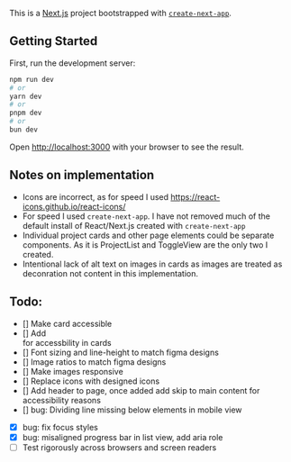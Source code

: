 This is a [Next.js](https://nextjs.org) project bootstrapped with [`create-next-app`](https://nextjs.org/docs/app/api-reference/cli/create-next-app).

## Getting Started

First, run the development server:

```bash
npm run dev
# or
yarn dev
# or
pnpm dev
# or
bun dev
```

Open [http://localhost:3000](http://localhost:3000) with your browser to see the result.

## Notes on implementation
- Icons are incorrect, as for speed I used https://react-icons.github.io/react-icons/
- For speed I used `create-next-app`. I have not removed much of the default install of React/Next.js created with `create-next-app`
- Individual project cards and other page elements could be separate components. As it is ProjectList and ToggleView are the only two I created.
- Intentional lack of  alt text on images in cards as images are treated as deconration not content in this implementation.

## Todo:
- [] Make card accessible
- [] Add <section> for accessbility in cards
- [] Font sizing and line-height to match figma designs
- [] Image ratios to match figma designs
- [] Make images responsive
- [] Replace icons with designed icons
- [] Add header to page, once added add skip to main content for accessibility reasons
- [] bug: Dividing line missing below elements in mobile view
- [x] bug: fix focus styles
- [x] bug: misaligned progress bar in list view, add aria role
- [ ] Test rigorously across browsers and screen readers